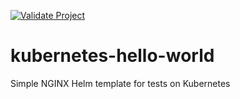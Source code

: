 [![Validate Project](https://github.com/rafaelDev0ps/kubernetes-hello-world/actions/workflows/workflow.yml/badge.svg?branch=main)](https://github.com/rafaelDev0ps/kubernetes-hello-world/actions/workflows/workflow.yml)  
  
# kubernetes-hello-world
Simple NGINX Helm template for tests on Kubernetes
